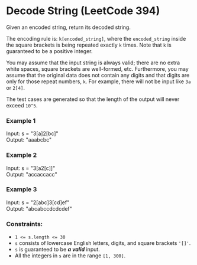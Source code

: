 # Decode String (LeetCode 394)

Given an encoded string, return its decoded string.

The encoding rule is: ```k[encoded_string]```, where the ```encoded_string``` inside the square brackets is being repeated exactly ```k``` times. Note that ```k``` is guaranteed to be a positive integer.

You may assume that the input string is always valid; there are no extra white spaces, square brackets are well-formed, etc. Furthermore, you may assume that the original data does not contain any digits and that digits are only for those repeat numbers, ```k```. For example, there will not be input like ```3a``` or ```2[4]```.

The test cases are generated so that the length of the output will never exceed ```10^5```.

### Example 1

Input: s = "3[a]2[bc]"<br>
Output: "aaabcbc"

### Example 2

Input: s = "3[a2[c]]"<br>
Output: "accaccacc"

### Example 3

Input: s = "2[abc]3[cd]ef"<br>
Output: "abcabccdcdcdef"

### Constraints:

- ```1 <= s.length <= 30```
- ```s``` consists of lowercase English letters, digits, and square brackets ```'[]'```.
- ```s``` is guaranteed to be ***a valid*** input.
- All the integers in ```s``` are in the range ```[1, 300]```.

